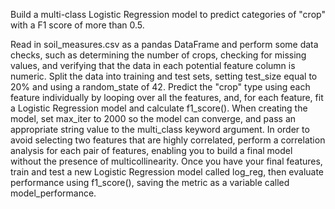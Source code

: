 Build a multi-class Logistic Regression model to predict categories of "crop" with a F1 score of more than 0.5.

Read in soil_measures.csv as a pandas DataFrame and perform some data checks, such as determining the number of crops, checking for missing values, and verifying that the data in each potential feature column is numeric.
Split the data into training and test sets, setting test_size equal to 20% and using a random_state of 42.
Predict the "crop" type using each feature individually by looping over all the features, and, for each feature, fit a Logistic Regression model and calculate f1_score(). When creating the model, set max_iter to 2000 so the model can converge, and pass an appropriate string value to the multi_class keyword argument.
In order to avoid selecting two features that are highly correlated, perform a correlation analysis for each pair of features, enabling you to build a final model without the presence of multicollinearity.
Once you have your final features, train and test a new Logistic Regression model called log_reg, then evaluate performance using f1_score(), saving the metric as a variable called model_performance.
